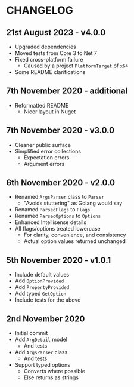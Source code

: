 # CHANGELOG

## 21st August 2023 - v4.0.0

- Upgraded dependencies
- Moved tests from Core 3 to Net 7
- Fixed cross-platform failure
	- Caused by a project `PlatformTarget` of `x64`
- Some README clarifications

## 7th November 2020 - additional

- Reformatted README
	- Nicer layout in Nuget

## 7th November 2020 - v3.0.0

- Cleaner public surface
- Simplified error collections
	- Expectation errors
	- Argument errors

## 6th November 2020 - v2.0.0

- Renamed `ArgsParser` class to `Parser`
	- "Avoids stuttering" as Golang would say
- Renamed `ParsedFlags` to `Flags`
- Renamed `ParsedOptions` to `Options`
- Enhanced Intellisense details
- All flags/options treated lowercase
	- For clarity, convenience, and consistency
	- Actual option values returned unchanged

## 5th November 2020 - v1.0.1

- Include default values
- Add `OptionProvided`
- Add `PropertyProvided`
- Add typed `GetOption`
- Include tests for the above

## 2nd November 2020

- Initial commit
- Add `ArgDetail` model
	- And tests
- Add `ArgsParser` class
	- And tests
- Support typed options
	- Converts where possible
	- Else returns as strings
